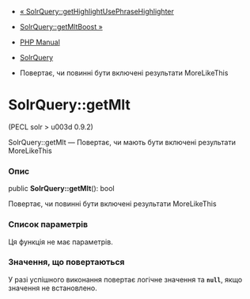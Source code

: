 - [«
SolrQuery::getHighlightUsePhraseHighlighter](solrquery.gethighlightusephrasehighlighter.md)
- [SolrQuery::getMltBoost »](solrquery.getmltboost.md)

- [PHP Manual](index.md)
- [SolrQuery](class.solrquery.md)
- Повертає, чи повинні бути включені результати MoreLikeThis

# SolrQuery::getMlt

(PECL solr \> u003d 0.9.2)

SolrQuery::getMlt — Повертає, чи мають бути включені результати
MoreLikeThis

### Опис

public **SolrQuery::getMlt**(): bool

Повертає, чи повинні бути включені результати MoreLikeThis

### Список параметрів

Ця функція не має параметрів.

### Значення, що повертаються

У разі успішного виконання повертає логічне значення та
**`null`**, якщо значення не встановлено.
